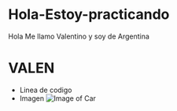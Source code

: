 # Hola-Estoy-practicando
Hola
Me llamo Valentino y soy de Argentina
# VALEN
* Linea de codigo
* Imagen
![Image of Car](https://octodex.github.com/images/car.png)
